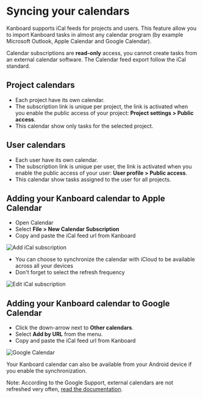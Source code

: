 Syncing your calendars
======================

Kanboard supports iCal feeds for projects and users.
This feature allow you to import Kanboard tasks in almost any calendar program (by example Microsoft Outlook, Apple Calendar and Google Calendar).

Calendar subscriptions are **read-only** access, you cannot create tasks from an external calendar software.
The Calendar feed export follow the iCal standard.

Project calendars
-----------------

- Each project have its own calendar.
- The subscription link is unique per project, the link is activated when you enable the public access of your project: **Project settings > Public access**.
- This calendar show only tasks for the selected project.

User calendars
--------------

- Each user have its own calendar.
- The subscription link is unique per user, the link is activated when you enable the public access of your user: **User profile > Public access**.
- This calendar show tasks assigned to the user for all projects.

Adding your Kanboard calendar to Apple Calendar
-----------------------------------------------

- Open Calendar
- Select **File > New Calendar Subscription**
- Copy and paste the iCal feed url from Kanboard

![Add iCal subscription](http://kanboard.net/screenshots/documentation/apple-calendar-add-subscription.png)

- You can choose to synchronize the calendar with iCloud to be available across all your devices
- Don't forget to select the refresh frequency

![Edit iCal subscription](http://kanboard.net/screenshots/documentation/apple-calendar-edit-subscription.png)

Adding your Kanboard calendar to Google Calendar
------------------------------------------------

- Click the down-arrow next to **Other calendars**.
- Select **Add by URL** from the menu.
- Copy and paste the iCal feed url from Kanboard

![Google Calendar](http://kanboard.net/screenshots/documentation/google-calendar-add-subscription.png)

Your Kanboard calendar can also be available from your Android device if you enable the synchronization.

Note: According to the Google Support, external calendars are not refreshed very often, [read the documentation](https://support.google.com/calendar/answer/37100?hl=en&ref_topic=1672445).
